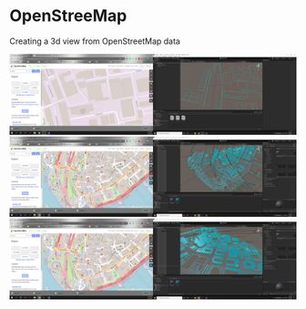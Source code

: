 # OpenStreeMap
Creating a 3d view from OpenStreetMap data

![](https://github.com/asquik/OpenStreeMap/blob/main/Screenshots/Screenshot%20(1).png)
![](https://github.com/asquik/OpenStreeMap/blob/main/Screenshots/Screenshot%20(2).png)
![](https://github.com/asquik/OpenStreeMap/blob/main/Screenshots/Screenshot%20(3).png)
